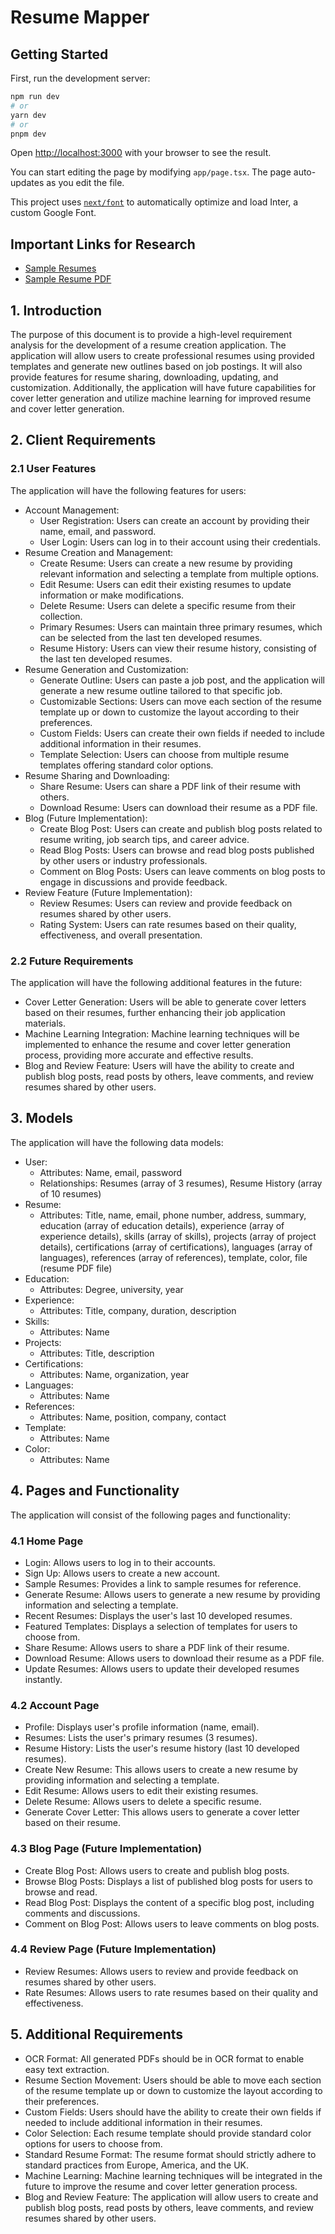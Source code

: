 # Resume Mapper

## Getting Started

First, run the development server:

```bash
npm run dev
# or
yarn dev
# or
pnpm dev
```

Open [http://localhost:3000](http://localhost:3000) with your browser to see the result.

You can start editing the page by modifying `app/page.tsx`. The page auto-updates as you edit the file.

This project uses [`next/font`](https://nextjs.org/docs/basic-features/font-optimization) to automatically optimize and load Inter, a custom Google Font.

## Important Links for Research

- [Sample Resumes](https://capd.mit.edu/resources/sample-resumes/)
- [Sample Resume PDF](https://cdn.uconnectlabs.com/wp-content/uploads/sites/123/2021/08/sampe-resumes-capd.pdf)

## 1. Introduction

The purpose of this document is to provide a high-level requirement analysis for the development of a resume creation application. The application will allow users to create professional resumes using provided templates and generate new outlines based on job postings. It will also provide features for resume sharing, downloading, updating, and customization. Additionally, the application will have future capabilities for cover letter generation and utilize machine learning for improved resume and cover letter generation.

## 2. Client Requirements

### 2.1 User Features

The application will have the following features for users:

- Account Management:
  - User Registration: Users can create an account by providing their name, email, and password.
  - User Login: Users can log in to their account using their credentials.
- Resume Creation and Management:
  - Create Resume: Users can create a new resume by providing relevant information and selecting a template from multiple options.
  - Edit Resume: Users can edit their existing resumes to update information or make modifications.
  - Delete Resume: Users can delete a specific resume from their collection.
  - Primary Resumes: Users can maintain three primary resumes, which can be selected from the last ten developed resumes.
  - Resume History: Users can view their resume history, consisting of the last ten developed resumes.
- Resume Generation and Customization:
  - Generate Outline: Users can paste a job post, and the application will generate a new resume outline tailored to that specific job.
  - Customizable Sections: Users can move each section of the resume template up or down to customize the layout according to their preferences.
  - Custom Fields: Users can create their own fields if needed to include additional information in their resumes.
  - Template Selection: Users can choose from multiple resume templates offering standard color options.
- Resume Sharing and Downloading:
  - Share Resume: Users can share a PDF link of their resume with others.
  - Download Resume: Users can download their resume as a PDF file.
- Blog (Future Implementation):
  - Create Blog Post: Users can create and publish blog posts related to resume writing, job search tips, and career advice.
  - Read Blog Posts: Users can browse and read blog posts published by other users or industry professionals.
  - Comment on Blog Posts: Users can leave comments on blog posts to engage in discussions and provide feedback.
- Review Feature (Future Implementation):
  - Review Resumes: Users can review and provide feedback on resumes shared by other users.
  - Rating System: Users can rate resumes based on their quality, effectiveness, and overall presentation.

### 2.2 Future Requirements

The application will have the following additional features in the future:

- Cover Letter Generation: Users will be able to generate cover letters based on their resumes, further enhancing their job application materials.
- Machine Learning Integration: Machine learning techniques will be implemented to enhance the resume and cover letter generation process, providing more accurate and effective results.
- Blog and Review Feature: Users will have the ability to create and publish blog posts, read posts by others, leave comments, and review resumes shared by other users.

## 3. Models

The application will have the following data models:

- User:
  - Attributes: Name, email, password
  - Relationships: Resumes (array of 3 resumes), Resume History (array of 10 resumes)
- Resume:
  - Attributes: Title, name, email, phone number, address, summary, education (array of education details), experience (array of experience details), skills (array of skills), projects (array of project details), certifications (array of certifications), languages (array of languages), references (array of references), template, color, file (resume PDF file)
- Education:
  - Attributes: Degree, university, year
- Experience:
  - Attributes: Title, company, duration, description
- Skills:
  - Attributes: Name
- Projects:
  - Attributes: Title, description
- Certifications:
  - Attributes: Name, organization, year
- Languages:
  - Attributes: Name
- References:
  - Attributes: Name, position, company, contact
- Template:
  - Attributes: Name
- Color:
  - Attributes: Name

## 4. Pages and Functionality

The application will consist of the following pages and functionality:

### 4.1 Home Page

- Login: Allows users to log in to their accounts.
- Sign Up: Allows users to create a new account.
- Sample Resumes: Provides a link to sample resumes for reference.
- Generate Resume: Allows users to generate a new resume by providing information and selecting a template.
- Recent Resumes: Displays the user's last 10 developed resumes.
- Featured Templates: Displays a selection of templates for users to choose from.
- Share Resume: Allows users to share a PDF link of their resume.
- Download Resume: Allows users to download their resume as a PDF file.
- Update Resumes: Allows users to update their developed resumes instantly.

### 4.2 Account Page

- Profile: Displays user's profile information (name, email).
- Resumes: Lists the user's primary resumes (3 resumes).
- Resume History: Lists the user's resume history (last 10 developed resumes).
- Create New Resume: This allows users to create a new resume by providing information and selecting a template.
- Edit Resume: Allows users to edit their existing resumes.
- Delete Resume: Allows users to delete a specific resume.
- Generate Cover Letter: This allows users to generate a cover letter based on their resume.

### 4.3 Blog Page (Future Implementation)

- Create Blog Post: Allows users to create and publish blog posts.
- Browse Blog Posts: Displays a list of published blog posts for users to browse and read.
- Read Blog Post: Displays the content of a specific blog post, including comments and discussions.
- Comment on Blog Post: Allows users to leave comments on blog posts.

### 4.4 Review Page (Future Implementation)

- Review Resumes: Allows users to review and provide feedback on resumes shared by other users.
- Rate Resumes: Allows users to rate resumes based on their quality and effectiveness.

## 5. Additional Requirements

- OCR Format: All generated PDFs should be in OCR format to enable easy text extraction.
- Resume Section Movement: Users should be able to move each section of the resume template up or down to customize the layout according to their preferences.
- Custom Fields: Users should have the ability to create their own fields if needed to include additional information in their resumes.
- Color Selection: Each resume template should provide standard color options for users to choose from.
- Standard Resume Format: The resume format should strictly adhere to standard practices from Europe, America, and the UK.
- Machine Learning: Machine learning techniques will be integrated in the future to improve the resume and cover letter generation process.
- Blog and Review Feature: The application will allow users to create and publish blog posts, read posts by others, leave comments, and review resumes shared by other users.
